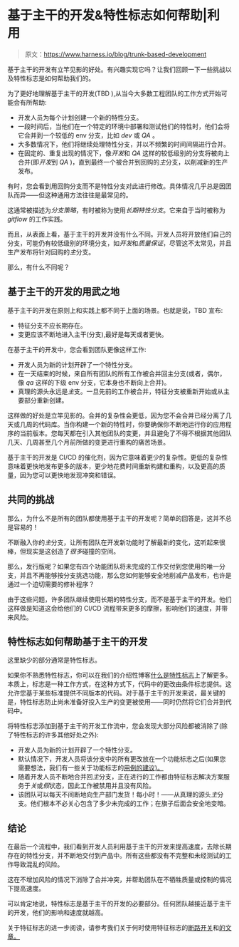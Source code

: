 # 基于主干的开发&特性标志如何帮助|利用

> 原文：<https://www.harness.io/blog/trunk-based-development>

基于主干的开发有立竿见影的好处。有兴趣实现它吗？让我们回顾一下一些挑战以及特性标志是如何帮助我们的。

为了更好地理解基于主干的开发(TBD ),从当今大多数工程团队的工作方式开始可能会有所帮助:

*   开发人员为每个计划创建一个新的特性分支。
*   一段时间后，当他们在一个特定的环境中部署和测试他们的特性时，他们会将它合并到一个较低的 env 分支，比如 *dev* 或 *QA* 。
*   大多数情况下，他们将继续处理特性分支，并以不频繁的时间间隔进行合并。
*   在固定的、重复出现的情况下，像*开发*和 *QA* 这样的较低级别的分支将被向上合并(即*开发*到 *QA* )，直到最终一个被合并到回购的*主*分支，以削减新的生产发布。

有时，您会看到用回购分支而不是特性分支对此进行修改。具体情况几乎总是因团队而异——但这种通用方法往往是最常见的。

这通常被描述为*分支策略*，有时被称为使用*长期特性分支*。它来自于当时被称为 *gitflow* 的工作实践。

而且，从表面上看，基于主干的开发并没有什么不同。开发人员将开放他们自己的分支，可能仍有较低级别的环境分支，如*开发*和*质量保证*，尽管这不太常见，并且生产发布将针对回购的*主*分支。

那么，有什么不同呢？

## 基于主干的开发的用武之地

基于主干的开发在原则上和实践上都不同于上面的场景。也就是说，TBD 宣布:

*   特征分支不应长期存在。
*   变更应该不断地进入主干(分支),最好是每天或者更快。

在基于主干的开发中，您会看到团队更像这样工作:

*   开发人员为新的计划开辟了一个特性分支。
*   在一天结束的时候，来自所有团队的所有工作被合并回主分支(或者，偶尔，像 *qa* 这样的下级 env 分支，它本身也不断向上合并)。
*   真理的源头永远是*主*支。一旦先前的工作被合并，特征分支被重新开始或从主要部分重新创建。

这样做的好处是立竿见影的。合并的复杂性会更低，因为您不会合并已经分离了几天或几周的代码库。当你构建一个新的特性时，你要确保你不断地运行你的应用程序的当前版本。您每天都在引入其他团队的变更，并且避免了不得不根据其他团队几天、几周甚至几个月前所做的变更进行重构的痛苦场景。

基于主干的开发是 CI/CD 的催化剂，因为它意味着更少的复杂性。更低的复杂性意味着更快地发布更多的版本，更少地花费时间重新构建和重构，以及更高的质量，因为您可以更快地发现冲突和错误。

## 共同的挑战

那么，为什么不是所有的团队都使用基于主干的开发呢？简单的回答是，这并不总是容易的！

不断融入你的*主*分支，让所有团队在开发新功能时了解最新的变化，这听起来很棒，但现实是这创造了*很多*碰撞的空间。

那么，发行版呢？如果您有四个功能团队将未完成的工作交付到您使用的唯一分支，并且不再能够按分支挑选功能，那么您如何能够安全地削减产品发布，也许是通过一个迫切需要的修补程序？

由于这些问题，许多团队继续使用长期的特性分支，而不是基于主干的开发。他们这样做是知道这会给他们的 CI/CD 流程带来更多的摩擦，影响他们的速度，并带来风险。

## 特性标志如何帮助基于主干的开发

这里缺少的部分通常是特性标志。

如果你不熟悉特性标志，你可以在我们的介绍性博客[什么是特性标志](https://harness.io/blog/what-are-feature-flags/)上了解更多。本质上，标志是一种工作方式，在这种方式下，代码中的更改由条件标志提供。这允许您基于某些标准提供不同版本的代码。对于基于主干的开发来说，最关键的是，特性标志防止尚未准备好投入生产的变更被使用——同时仍然将它们合并到代码中。

将特性标志添加到基于主干的开发工作流中，您会发现大部分风险都被消除了(除了特性标志的许多其他好处之外):

*   开发人员为新的计划开辟了一个特性分支。
*   默认情况下，开发人员将该分支中的所有更改放在一个功能标志之后(如果您需要想法，我们有一些关于功能标志的[用例的建议)。](https://harness.io/blog/feature-flag-use-cases/)
*   随着开发人员不断地合并回*主*分支，正在进行的工作都由特征标志解决方案服务于*关*或*假*状态，因此工作被禁用并且没有风险。
*   该团队可以每天不间断地向生产部门发货！每小时！——从真理的源头*主*分支。他们根本不必关心包含了多少未完成的工作；在旗子后面会安全地变暗。

## 结论

在最后一个流程中，我们看到开发人员利用基于主干的开发来提高速度，去除长期存在的特性分支，并不断地交付到产品中。所有这些都没有不完整和未经测试的工作导致混乱的风险。

这在不增加风险的情况下消除了合并冲突，并帮助团队在不牺牲质量或控制的情况下提高速度。

可以肯定地说，特性标志是基于主干的开发的必要部分。任何团队越接近基于主干的开发，他们的影响和速度就越高。

关于特征标志的进一步阅读，请参考我们关于何时使用特征标志的[断路开关](https://harness.io/blog/kill-switches/)和[的文章。](https://harness.io/blog/when-use-feature-flags/)